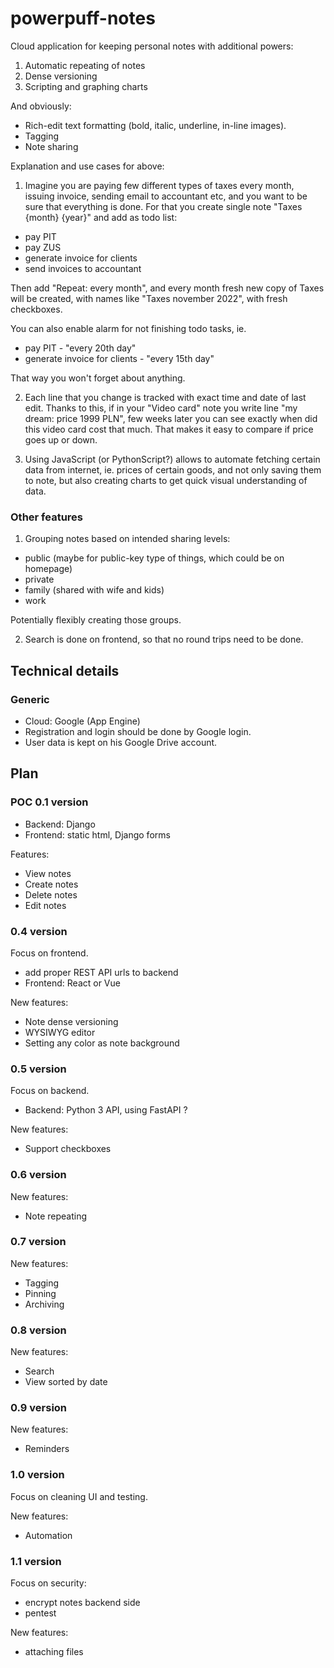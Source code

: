 # powerpuff-notes

Cloud application for keeping personal notes with additional powers:
1. Automatic repeating of notes
2. Dense versioning
3. Scripting and graphing charts

And obviously:
- Rich-edit text formatting (bold, italic, underline, in-line images). 
- Tagging
- Note sharing

Explanation and use cases for above:

1. Imagine you are paying few different types of taxes every month, issuing invoice,
sending email to accountant etc, and you want to be sure that everything is done. 
For that you create single note "Taxes {month} {year}" and add as todo list:
- pay PIT
- pay ZUS
- generate invoice for clients
- send invoices to accountant

Then add "Repeat: every month", and every month fresh new copy of Taxes will be created,
with names like "Taxes november 2022", with fresh checkboxes.

You can also enable alarm for not finishing todo tasks, ie.
- pay PIT - "every 20th day"
- generate invoice for clients - "every 15th day"

That way you won't forget about anything.

2. Each line that you change is tracked with exact time and date of last edit.
Thanks to this, if in your "Video card" note you write line "my dream: <url> price 1999 PLN",
few weeks later you can see exactly when did this video card cost that much. 
That makes it easy to compare if price goes up or down.

3. Using JavaScript (or PythonScript?) allows to automate fetching certain data from
internet, ie. prices of certain goods, and not only saving them to note, but also
creating charts to get quick visual understanding of data.

### Other features

1. Grouping notes based on intended sharing levels:
- public (maybe for public-key type of things, which could be on homepage) 
- private
- family (shared with wife and kids)
- work

Potentially flexibly creating those groups.

2. Search is done on frontend, so that no round trips need to be done.


## Technical details

### Generic

- Cloud: Google (App Engine)
- Registration and login should be done by Google login.
- User data is kept on his Google Drive account.


## Plan

### POC 0.1 version

- Backend: Django
- Frontend: static html, Django forms

Features:
- View notes
- Create notes
- Delete notes
- Edit notes


### 0.4 version

Focus on frontend.
- add proper REST API urls to backend 
- Frontend: React or Vue

New features:
- Note dense versioning
- WYSIWYG editor
- Setting any color as note background

### 0.5 version

Focus on backend.
- Backend: Python 3 API, using FastAPI ?

New features:
- Support checkboxes

### 0.6 version

New features:
- Note repeating

### 0.7 version

New features:
- Tagging
- Pinning
- Archiving

### 0.8 version

New features:
- Search
- View sorted by date

### 0.9 version

New features:
- Reminders

### 1.0 version
Focus on cleaning UI and testing.

New features:
- Automation

### 1.1 version
Focus on security:
- encrypt notes backend side
- pentest

New features:
- attaching files
